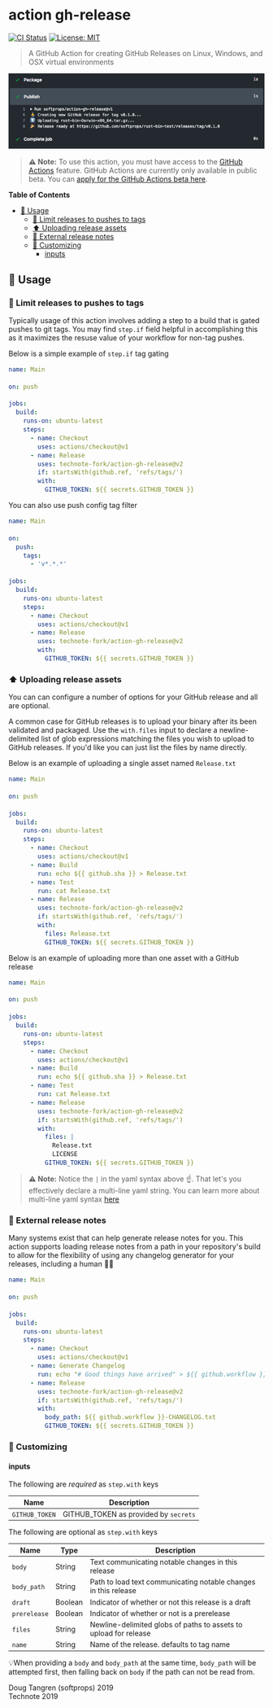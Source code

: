 
# action gh-release

[![CI Status](https://github.com/technote-fork/action-gh-release/workflows/CI/badge.svg)](https://github.com/technote-fork/action-gh-release/actions)
[![License: MIT](https://img.shields.io/badge/License-MIT-blue.svg)](https://github.com/technote-fork/action-gh-release/blob/master/LICENSE)

> A GitHub Action for creating GitHub Releases on Linux, Windows, and OSX virtual environments

![Screenshot](demo.png)

> **⚠️ Note:** To use this action, you must have access to the [GitHub Actions](https://github.com/features/actions) feature. GitHub Actions are currently only available in public beta. You can [apply for the GitHub Actions beta here](https://github.com/features/actions/signup/).

<!-- START doctoc generated TOC please keep comment here to allow auto update -->
<!-- DON'T EDIT THIS SECTION, INSTEAD RE-RUN doctoc TO UPDATE -->
**Table of Contents**

- [🤸 Usage](#-usage)
  - [🚥 Limit releases to pushes to tags](#-limit-releases-to-pushes-to-tags)
  - [⬆️ Uploading release assets](#-uploading-release-assets)
  - [📝 External release notes](#-external-release-notes)
  - [💅 Customizing](#-customizing)
    - [inputs](#inputs)

<!-- END doctoc generated TOC please keep comment here to allow auto update -->

## 🤸 Usage

### 🚥 Limit releases to pushes to tags

Typically usage of this action involves adding a step to a build that
is gated pushes to git tags. You may find `step.if` field helpful in accomplishing this
as it maximizes the resuse value of your workflow for non-tag pushes.

Below is a simple example of `step.if` tag gating

```yaml
name: Main

on: push

jobs:
  build:
    runs-on: ubuntu-latest
    steps:
      - name: Checkout
        uses: actions/checkout@v1
      - name: Release
        uses: technote-fork/action-gh-release@v2
        if: startsWith(github.ref, 'refs/tags/')
        with:
          GITHUB_TOKEN: ${{ secrets.GITHUB_TOKEN }}
```

You can also use push config tag filter

```yaml
name: Main

on:
  push:
    tags:
      - 'v*.*.*'

jobs:
  build:
    runs-on: ubuntu-latest
    steps:
      - name: Checkout
        uses: actions/checkout@v1
      - name: Release
        uses: technote-fork/action-gh-release@v2
        with:
          GITHUB_TOKEN: ${{ secrets.GITHUB_TOKEN }}
```


### ⬆️ Uploading release assets

You can can configure a number of options for your
GitHub release and all are optional.

A common case for GitHub releases is to upload your binary after its been validated and packaged.
Use the `with.files` input to declare a newline-delimited list of glob expressions matching the files
you wish to upload to GitHub releases. If you'd like you can just list the files by name directly.

Below is an example of uploading a single asset named `Release.txt`

```yaml
name: Main

on: push

jobs:
  build:
    runs-on: ubuntu-latest
    steps:
      - name: Checkout
        uses: actions/checkout@v1
      - name: Build
        run: echo ${{ github.sha }} > Release.txt
      - name: Test
        run: cat Release.txt
      - name: Release
        uses: technote-fork/action-gh-release@v2
        if: startsWith(github.ref, 'refs/tags/')
        with:
          files: Release.txt
          GITHUB_TOKEN: ${{ secrets.GITHUB_TOKEN }}
```

Below is an example of uploading more than one asset with a GitHub release

```yaml
name: Main

on: push

jobs:
  build:
    runs-on: ubuntu-latest
    steps:
      - name: Checkout
        uses: actions/checkout@v1
      - name: Build
        run: echo ${{ github.sha }} > Release.txt
      - name: Test
        run: cat Release.txt
      - name: Release
        uses: technote-fork/action-gh-release@v2
        if: startsWith(github.ref, 'refs/tags/')
        with:
          files: |
            Release.txt
            LICENSE
          GITHUB_TOKEN: ${{ secrets.GITHUB_TOKEN }}
```

> **⚠️ Note:** Notice the `|` in the yaml syntax above ☝️. That let's you effectively declare a multi-line yaml string. You can learn more about multi-line yaml syntax [here](https://yaml-multiline.info)

### 📝 External release notes

Many systems exist that can help generate release notes for you. This action supports
loading release notes from a path in your repository's build to allow for the flexibility
of using any changelog generator for your releases, including a human 👩‍💻

```yaml
name: Main

on: push

jobs:
  build:
    runs-on: ubuntu-latest
    steps:
      - name: Checkout
        uses: actions/checkout@v1
      - name: Generate Changelog
        run: echo "# Good things have arrived" > ${{ github.workflow }}-CHANGELOG.txt
      - name: Release
        uses: technote-fork/action-gh-release@v2
        if: startsWith(github.ref, 'refs/tags/')
        with:
          body_path: ${{ github.workflow }}-CHANGELOG.txt
          GITHUB_TOKEN: ${{ secrets.GITHUB_TOKEN }}
```

### 💅 Customizing

#### inputs

The following are *required* as `step.with` keys

| Name           | Description                          |
|----------------|--------------------------------------|
| `GITHUB_TOKEN` | GITHUB_TOKEN as provided by `secrets`|

The following are optional as `step.with` keys

| Name        | Type    | Description                                                     |
|-------------|---------|-----------------------------------------------------------------|
| `body`      | String  | Text communicating notable changes in this release              |
| `body_path` | String  | Path to load text communicating notable changes in this release |
| `draft`     | Boolean | Indicator of whether or not this release is a draft             |
| `prerelease`| Boolean | Indicator of whether or not is a prerelease                     |
| `files`     | String  | Newline-delimited globs of paths to assets to upload for release|
| `name`      | String  | Name of the release. defaults to tag name                       |

💡When providing a `body` and `body_path` at the same time, `body_path` will be attempted first, then falling back on `body` if the path can not be read from.

Doug Tangren (softprops) 2019  
Technote 2019
